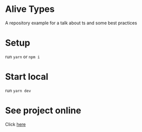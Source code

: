 # Alive Types

A repository example for a talk about ts and some best practices

# Setup

run `yarn` or `npm i`

# Start local

run `yarn dev`

# See project online

Click [here](https://puppo.github.io/Keep-alive-your-typescript-definitions-using-Zod/)
